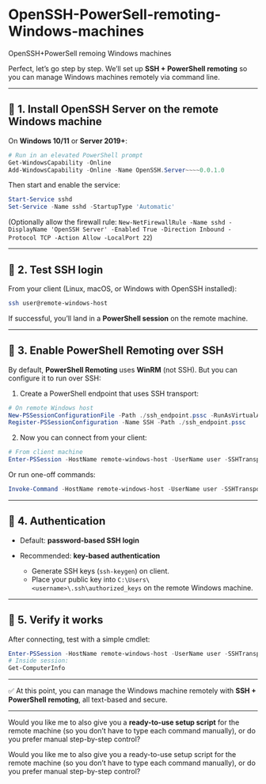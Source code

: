 # OpenSSH-PowerSell-remoting-Windows-machines
OpenSSH+PowerSell remoing Windows machines

Perfect, let’s go step by step. We’ll set up **SSH + PowerShell remoting** so you can manage Windows machines remotely via command line.

---

## 🔹 1. Install OpenSSH Server on the remote Windows machine

On **Windows 10/11** or **Server 2019+**:

```powershell
# Run in an elevated PowerShell prompt
Get-WindowsCapability -Online
Add-WindowsCapability -Online -Name OpenSSH.Server~~~~0.0.1.0
```

Then start and enable the service:

```powershell
Start-Service sshd
Set-Service -Name sshd -StartupType 'Automatic'
```

(Optionally allow the firewall rule: `New-NetFirewallRule -Name sshd -DisplayName 'OpenSSH Server' -Enabled True -Direction Inbound -Protocol TCP -Action Allow -LocalPort 22`)

---

## 🔹 2. Test SSH login

From your client (Linux, macOS, or Windows with OpenSSH installed):

```bash
ssh user@remote-windows-host
```

If successful, you’ll land in a **PowerShell session** on the remote machine.

---

## 🔹 3. Enable PowerShell Remoting over SSH

By default, **PowerShell Remoting** uses **WinRM** (not SSH). But you can configure it to run over SSH:

1. Create a PowerShell endpoint that uses SSH transport:

```powershell
# On remote Windows host
New-PSSessionConfigurationFile -Path ./ssh_endpoint.pssc -RunAsVirtualAccount
Register-PSSessionConfiguration -Name SSH -Path ./ssh_endpoint.pssc
```

2. Now you can connect from your client:

```powershell
# From client machine
Enter-PSSession -HostName remote-windows-host -UserName user -SSHTransport
```

Or run one-off commands:

```powershell
Invoke-Command -HostName remote-windows-host -UserName user -SSHTransport -ScriptBlock { Get-Process }
```

---

## 🔹 4. Authentication

* Default: **password-based SSH login**
* Recommended: **key-based authentication**

  * Generate SSH keys (`ssh-keygen`) on client.
  * Place your public key into `C:\Users\<username>\.ssh\authorized_keys` on the remote Windows machine.

---

## 🔹 5. Verify it works

After connecting, test with a simple cmdlet:

```powershell
Enter-PSSession -HostName remote-windows-host -UserName user -SSHTransport
# Inside session:
Get-ComputerInfo
```

---

✅ At this point, you can manage the Windows machine remotely with **SSH + PowerShell remoting**, all text-based and secure.

---

Would you like me to also give you a **ready-to-use setup script** for the remote machine (so you don’t have to type each command manually), or do you prefer manual step-by-step control?

Would you like me to also give you a ready-to-use setup script for the remote machine (so you don’t have to type each command manually), or do you prefer manual step-by-step control?

